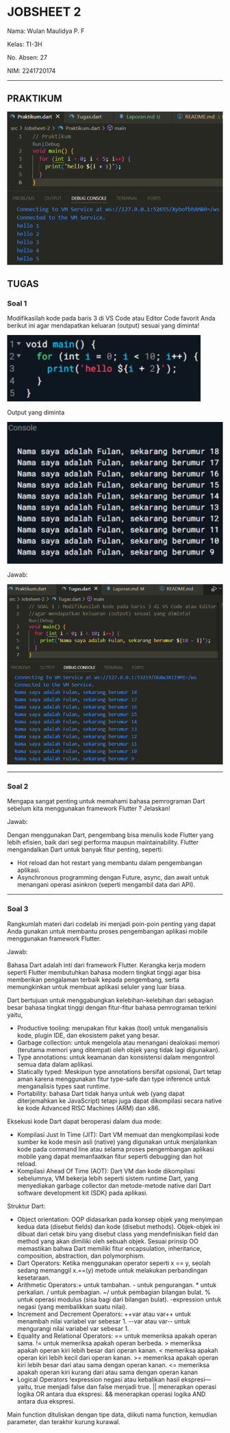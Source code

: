 # JOBSHEET 2
Nama: Wulan Maulidya P. F

Kelas: TI-3H

No. Absen: 27

NIM: 2241720174

---

## PRAKTIKUM
<img src="/docs/js2_praktikum.png" alt="Praktikum">

## TUGAS
### Soal 1
Modifikasilah kode pada baris 3 di VS Code atau Editor Code favorit Anda berikut ini agar mendapatkan keluaran (output) sesuai yang diminta!

<img src="/docs/js2_tugas1.png" alt="Soal_1a">

Output yang diminta

<img src="/docs/js2_tugas2.png" alt="Soal_1b">

Jawab:

<img src="/docs/js2_tugas3.png" alt="Jawab_1">

---

### Soal 2
Mengapa sangat penting untuk memahami bahasa pemrograman Dart sebelum kita menggunakan framework Flutter ? Jelaskan!

Jawab:

Dengan menggunakan Dart, pengembang bisa menulis kode Flutter yang lebih efisien, baik dari segi performa maupun maintainability. Flutter mengandalkan Dart untuk banyak fitur penting, seperti:

- Hot reload dan hot restart yang membantu dalam pengembangan aplikasi.
- Asynchronous programming dengan Future, async, dan await untuk menangani operasi asinkron (seperti mengambil data dari API).

---

### Soal 3
Rangkumlah materi dari codelab ini menjadi poin-poin penting yang dapat Anda gunakan untuk membantu proses pengembangan aplikasi mobile menggunakan framework Flutter.

Jawab:

Bahasa Dart adalah inti dari framework Flutter. Kerangka kerja modern seperti Flutter membutuhkan bahasa modern tingkat tinggi agar bisa memberikan pengalaman terbaik kepada pengembang, serta memungkinkan untuk membuat aplikasi seluler yang luar biasa.

Dart bertujuan untuk menggabungkan kelebihan-kelebihan dari sebagian besar bahasa tingkat tinggi dengan fitur-fitur bahasa pemrograman terkini yaitu,

- Productive tooling: merupakan fitur kakas (tool) untuk menganalisis kode, plugin IDE, dan ekosistem paket yang besar.
- Garbage collection: untuk mengelola atau menangani dealokasi memori (terutama memori yang ditempati oleh objek yang tidak lagi digunakan).
- Type annotations: untuk keamanan dan konsistensi dalam mengontrol semua data dalam aplikasi.
- Statically typed: Meskipun type annotations bersifat opsional, Dart tetap aman karena menggunakan fitur type-safe dan type inference untuk menganalisis types saat runtime.
- Portability: bahasa Dart tidak hanya untuk web (yang dapat diterjemahkan ke JavaScript) tetapi juga dapat dikompilasi secara native ke kode Advanced RISC Machines (ARM) dan x86.

Eksekusi kode Dart dapat beroperasi dalam dua mode:
- Kompilasi Just In Time (JIT): Dart VM memuat dan mengkompilasi kode sumber ke kode mesin asli (native) yang digunakan untuk menjalankan kode pada command line atau selama proses pengembangan aplikasi mobile yang dapat memanfaatkan fitur seperti debugging dan hot reload.
- Kompilasi Ahead Of Time (AOT): Dart VM dan kode dikompilasi sebelumnya, VM bekerja lebih seperti sistem runtime Dart, yang menyediakan garbage collector dan metode-metode native dari Dart software development kit (SDK) pada aplikasi.

Struktur Dart:
- Object orientation: OOP didasarkan pada konsep objek yang menyimpan kedua data (disebut fields) dan kode (disebut methods). Objek-objek ini dibuat dari cetak biru yang disebut class yang mendefinisikan field dan method yang akan dimiliki oleh sebuah objek. Sesuai prinsip OO memastikan bahwa Dart memiliki fitur encapsulation, inheritance, composition, abstraction, dan polymorphism.
- Dart Operators: Ketika menggunakan operator seperti x == y, seolah sedang memanggil x.==(y) metode untuk melakukan perbandingan kesetaraan.
- Arithmetic Operators:+ untuk tambahan. - untuk pengurangan. * untuk perkalian. / untuk pembagian. ~/ untuk pembagian bilangan bulat. % untuk operasi modulus (sisa bagi dari bilangan bulat). -expression untuk negasi (yang membalikkan suatu nilai).
- Increment and Decrement Operators: ++var atau var++ untuk menambah nilai variabel var sebesar 1. --var atau var-- untuk mengurangi nilai variabel var sebesar 1.
- Equality and Relational Operators: == untuk memeriksa apakah operan sama. != untuk memeriksa apakah operan berbeda. > memeriksa apakah operan kiri lebih besar dari operan kanan. < memeriksa apakah operan kiri lebih kecil dari operan kanan. >= memeriksa apakah operan kiri lebih besar dari atau sama dengan operan kanan. <= memeriksa apakah operan kiri kurang dari atau sama dengan operan kanan
- Logical Operators
!expression negasi atau kebalikan hasil ekspresi—yaitu, true menjadi false dan false menjadi true. || menerapkan operasi logika OR antara dua ekspresi. && menerapkan operasi logika AND antara dua ekspresi.

Main function dituliskan dengan tipe data, diikuti nama function, kemudian parameter, dan terakhir kurung kurawal.
